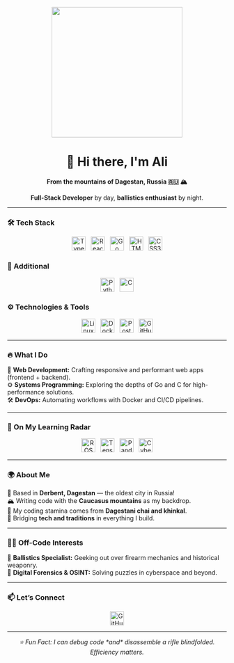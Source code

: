<p align="center"> 
  <img src="https://media4.giphy.com/media/v1.Y2lkPTc5MGI3NjExbDJpaW41MTlsOG44Z2d6dW85a28ycWg1ZW42cjVpbjZ3Z3FsMXR5aCZlcD12MV9pbnRlcm5hbF9naWZfYnlfaWQmY3Q9Zw/zOvBKUUEERdNm/giphy.gif" width="300"/> 
</p> 

<h1 align="center">👋 Hi there, I'm Ali</h1> 

<p align="center"><strong>From the mountains of Dagestan, Russia 🇷🇺 🏔️</strong></p> 
<p align="center"><strong>Full-Stack Developer</strong> by day, <strong>ballistics enthusiast</strong> by night.</p>

---

### 🛠️ Tech Stack
<p align="center">
  <img src="https://cdn.simpleicons.org/typescript/3178C6" width="32" title="TypeScript" />
  &nbsp;
  <img src="https://cdn.simpleicons.org/react/61DAFB" width="32" title="React" />
  &nbsp;
  <img src="https://cdn.simpleicons.org/go/00ADD8" width="32" title="Go" />
  &nbsp;
  <img src="https://cdn.simpleicons.org/html5/E34F26" width="32" title="HTML5" />
  &nbsp;
  <img src="https://cdn.simpleicons.org/css3/1572B6" width="32" title="CSS3" />
</p>

### 🧰 Additional
<p align="center">
  <img src="https://cdn.simpleicons.org/python/3776AB" width="32" title="Python" />
  &nbsp;
  <img src="https://cdn.simpleicons.org/c/A8B9CC" width="32" title="C" />
</p>

### ⚙️ Technologies & Tools
<p align="center">
  <img src="https://cdn.simpleicons.org/linux/FCC624" width="32" title="Linux" />
  &nbsp;
  <img src="https://cdn.simpleicons.org/docker/2496ED" width="32" title="Docker" />
  &nbsp;
  <img src="https://cdn.simpleicons.org/postgresql/4169E1" width="32" title="PostgreSQL" />
  &nbsp;
  <img src="https://cdn.simpleicons.org/githubactions/2088FF" width="32" title="GitHub Actions" />
</p>

---

### 🔥 What I Do
<p align="left"> 
🚀 <strong>Web Development:</strong> Crafting responsive and performant web apps (frontend + backend).<br/> 
⚙️ <strong>Systems Programming:</strong> Exploring the depths of Go and C for high-performance solutions.<br/> 
🛠️ <strong>DevOps:</strong> Automating workflows with Docker and CI/CD pipelines. 
</p>

---

### 🎯 On My Learning Radar
<p align="center">
  <img src="https://cdn.simpleicons.org/ros/22314E" width="32" title="ROS (Robotics)" />
  &nbsp;
  <img src="https://cdn.simpleicons.org/tensorflow/FF6F00" width="32" title="TensorFlow" />
  &nbsp;
  <img src="https://cdn.simpleicons.org/pandas/150458" width="32" title="Pandas" />
  &nbsp;
  <img src="https://cdn.simpleicons.org/owasp/1E90FF" width="32" title="Cybersecurity / GNOME" />
</p>

---

### 🌍 About Me
<p align="left"> 
📍 Based in <strong>Derbent, Dagestan</strong> — the oldest city in Russia!<br/> 
🏔️ Writing code with the <strong>Caucasus mountains</strong> as my backdrop.<br/> 
🍵 My coding stamina comes from <strong>Dagestani chai and khinkal</strong>.<br/> 
🧬 Bridging <strong>tech and traditions</strong> in everything I build. 
</p>

---

### 🕵️‍♂️ Off-Code Interests
<p align="left"> 
🔫 <strong>Ballistics Specialist:</strong> Geeking out over firearm mechanics and historical weaponry.<br/> 
🧠 <strong>Digital Forensics & OSINT:</strong> Solving puzzles in cyberspace and beyond. 
</p>

---

### 📫 Let’s Connect
<p align="center"> 
  <a href="https://github.com/Ch3k1st"> 
    <img src="https://cdn.simpleicons.org/github/181717" width="32" title="GitHub" /> 
  </a> 
</p>

---

<p align="center"><em>⭐ Fun Fact: I can debug code *and* disassemble a rifle blindfolded. Efficiency matters.</em></p>
